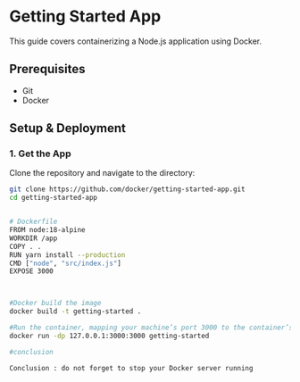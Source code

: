 # Getting Started App

This guide covers containerizing a Node.js application using Docker.

## Prerequisites

- Git
- Docker

## Setup & Deployment

### 1. Get the App
Clone the repository and navigate to the directory:
```bash
git clone https://github.com/docker/getting-started-app.git
cd getting-started-app


# Dockerfile
FROM node:18-alpine
WORKDIR /app
COPY . .
RUN yarn install --production
CMD ["node", "src/index.js"]
EXPOSE 3000



#Docker build the image 
docker build -t getting-started .

#Run the container, mapping your machine’s port 3000 to the container’s port 3000:
docker run -dp 127.0.0.1:3000:3000 getting-started

#conclusion 

Conclusion : do not forget to stop your Docker server running 